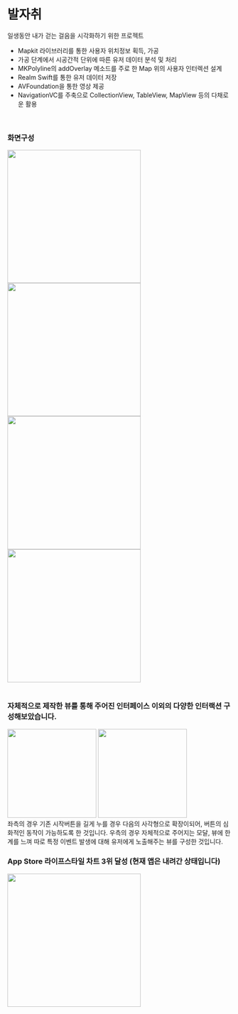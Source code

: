 # 발자취
일생동안 내가 걷는 걸음을 시각화하기 위한 프로젝트
- Mapkit 라이브러리를 통한 사용자 위치정보 획득, 가공
- 가공 단계에서 시공간적 단위에 따른 유저 데이터 분석 및 처리
- MKPolyline의 addOverlay 메소드를 주로 한 Map 위의 사용자 인터렉션 설계
- Realm Swift를 통한 유저 데이터 저장
- AVFoundation을 통한 영상 제공
- NavigationVC를 주축으로 CollectionView, TableView, MapView 등의 다채로운 활용
</br>

### 화면구성
<img width="300" src="https://user-images.githubusercontent.com/57023279/202394390-286cf4f2-4199-46a1-9bd5-9401fdafdeb4.jpeg"> <img width="300" src="https://user-images.githubusercontent.com/57023279/202394431-8c340d0c-81bd-45ea-96f9-d3a12f6e9021.jpeg">
</br>
<img width="300" src="https://user-images.githubusercontent.com/57023279/202394687-078f4b91-cfbc-490f-babe-bfc7b3b59582.png"> <img width="300" src="https://user-images.githubusercontent.com/57023279/202394691-8e33581a-bed2-4ad5-91c9-8e72fe7cb7d1.png">
</br>
</br>
### 자체적으로 제작한 뷰를 통해 주어진 인터페이스 이외의 다양한 인터랙션 구성해보았습니다.
<img width="200" src="https://user-images.githubusercontent.com/57023279/202436381-2b13a56f-bd4d-4444-89f2-f64e07024b2c.jpg"> <img width="200" src="https://user-images.githubusercontent.com/57023279/202436367-94e050a9-6055-4e38-9fe7-e8bf1962b285.PNG">
</br>
좌측의 경우 기존 시작버튼을 길게 누를 경우 다음의 사각형으로 확장이되어, 버튼의 심화적인 동작이 가능하도록 한 것입니다.
우측의 경우 자체적으로 주어지는 모달, 뷰에 한계를 느껴 따로 특정 이벤트 발생에 대해 유저에게 노출해주는 뷰를 구성한 것입니다.



### App Store 라이프스타일 차트 3위 달성 (현재 앱은 내려간 상태입니다)
<img width="300" src="https://user-images.githubusercontent.com/57023279/202392677-77112db5-bfa3-4c44-b3c1-4adef470308f.jpeg">




